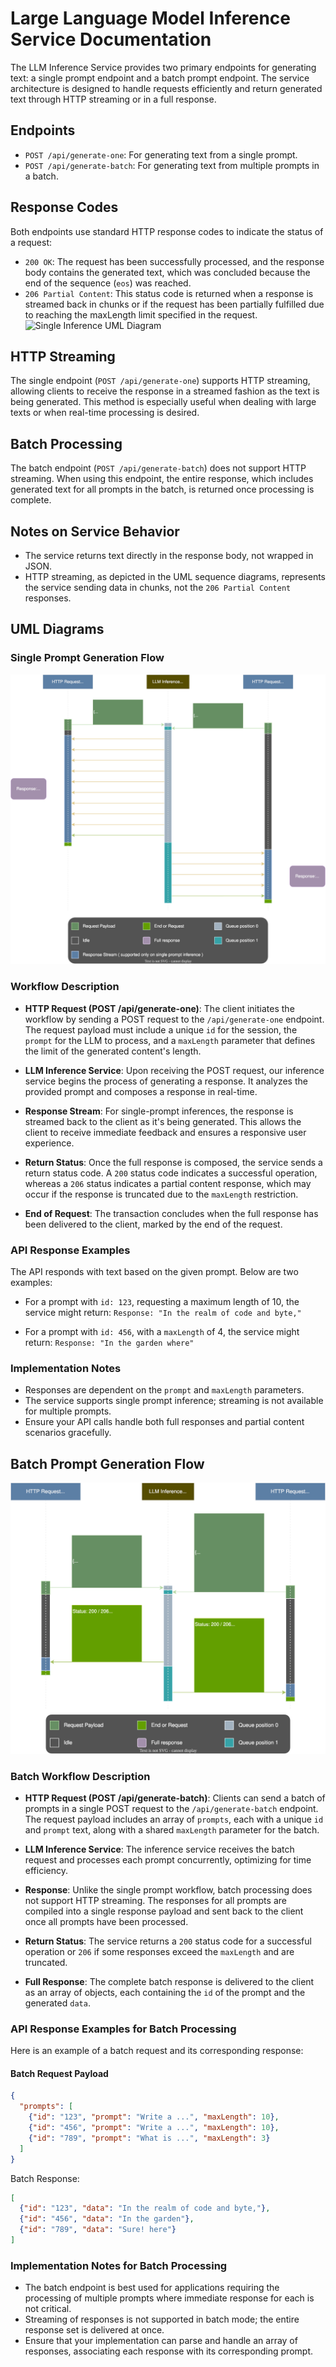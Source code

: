 # Large Language Model Inference Service Documentation

The LLM Inference Service provides two primary endpoints for generating text: a single prompt endpoint and a batch prompt endpoint. The service architecture is designed to handle requests efficiently and return generated text through HTTP streaming or in a full response.
 
## Endpoints
- `POST /api/generate-one`: For generating text from a single prompt.
- `POST /api/generate-batch`: For generating text from multiple prompts in a batch.

## Response Codes
Both endpoints use standard HTTP response codes to indicate the status of a request:

- `200 OK`: The request has been successfully processed, and the response body contains the generated text, which was concluded because the end of the sequence (`eos`) was reached.
- `206 Partial Content`: This status code is returned when a response is streamed back in chunks or if the request has been partially fulfilled due to reaching the maxLength limit specified in the request.
![Single Inference UML Diagram](path-to-single-inference-image)
  
## HTTP Streaming
The single endpoint (`POST /api/generate-one`) supports HTTP streaming, allowing clients to receive the response in a streamed fashion as the text is being generated. This method is especially useful when dealing with large texts or when real-time processing is desired.

## Batch Processing
The batch endpoint (`POST /api/generate-batch`) does not support HTTP streaming. When using this endpoint, the entire response, which includes generated text for all prompts in the batch, is returned once processing is complete.

## Notes on Service Behavior
- The service returns text directly in the response body, not wrapped in JSON.
- HTTP streaming, as depicted in the UML sequence diagrams, represents the service sending data in chunks, not the `206 Partial Content` responses.

## UML Diagrams

### Single Prompt Generation Flow

![LLM Inference Service Workflow](diagrams/rest-api-single-prompt-dark.svg)

### Workflow Description

- **HTTP Request (POST /api/generate-one)**: The client initiates the workflow by sending a POST request to
  the `/api/generate-one` endpoint. The request payload must include a unique `id` for the session, the `prompt` for the
  LLM to process, and a `maxLength` parameter that defines the limit of the generated content's length.

- **LLM Inference Service**: Upon receiving the POST request, our inference service begins the process of generating a
  response. It analyzes the provided prompt and composes a response in real-time.

- **Response Stream**: For single-prompt inferences, the response is streamed back to the client as it's being
  generated. This allows the client to receive immediate feedback and ensures a responsive user experience.

- **Return Status**: Once the full response is composed, the service sends a return status code. A `200` status code
  indicates a successful operation, whereas a `206` status indicates a partial content response, which may occur if the
  response is truncated due to the `maxLength` restriction.

- **End of Request**: The transaction concludes when the full response has been delivered to the client, marked by the
  end of the request.

### API Response Examples

The API responds with text based on the given prompt. Below are two examples:

- For a prompt with `id: 123`, requesting a maximum length of 10, the service might
  return: `Response: "In the realm of code and byte,"`

- For a prompt with `id: 456`, with a `maxLength` of 4, the service might return: `Response: "In the garden where"`

### Implementation Notes

- Responses are dependent on the `prompt` and `maxLength` parameters.
- The service supports single prompt inference; streaming is not available for multiple prompts.
- Ensure your API calls handle both full responses and partial content scenarios gracefully.

## Batch Prompt Generation Flow
![LLM Batch Inference Service Workflow](diagrams/rest-api-batch-prompt-dark.svg)

### Batch Workflow Description

- **HTTP Request (POST /api/generate-batch)**: Clients can send a batch of prompts in a single POST request to the `/api/generate-batch` endpoint. The request payload includes an array of `prompts`, each with a unique `id` and `prompt` text, along with a shared `maxLength` parameter for the batch.

- **LLM Inference Service**: The inference service receives the batch request and processes each prompt concurrently, optimizing for time efficiency.

- **Response**: Unlike the single prompt workflow, batch processing does not support HTTP streaming. The responses for all prompts are compiled into a single response payload and sent back to the client once all prompts have been processed.

- **Return Status**: The service returns a `200` status code for a successful operation or `206` if some responses exceed the `maxLength` and are truncated.

- **Full Response**: The complete batch response is delivered to the client as an array of objects, each containing the `id` of the prompt and the generated `data`.

### API Response Examples for Batch Processing

Here is an example of a batch request and its corresponding response:

#### Batch Request Payload

```json
{
  "prompts": [
    {"id": "123", "prompt": "Write a ...", "maxLength": 10},
    {"id": "456", "prompt": "Write a ...", "maxLength": 10},
    {"id": "789", "prompt": "What is ...", "maxLength": 3}
  ]
}
```

Batch Response:
```json
[
  {"id": "123", "data": "In the realm of code and byte,"},
  {"id": "456", "data": "In the garden"},
  {"id": "789", "data": "Sure! here"}
]
```

### Implementation Notes for Batch Processing
- The batch endpoint is best used for applications requiring the processing of multiple prompts where immediate response for each is not critical.
- Streaming of responses is not supported in batch mode; the entire response set is delivered at once.
- Ensure that your implementation can parse and handle an array of responses, associating each response with its corresponding prompt.
